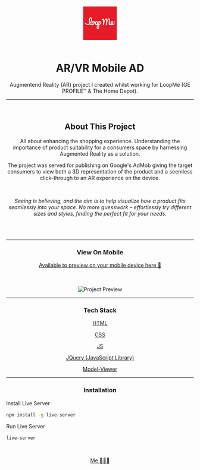 <!-- https://github.com/OreYusuf -->


<!-- PROJECT LOGO & TITLE -->
<br>
<div align="center">
    <img src="assets/LoopMeLogo.png" alt="Logo" width="90" height="90">
    <br><br>
  <div align="center">
    <h1>AR/VR Mobile AD </h1>
      Augmentend Reality (AR) project I created whilst working for LoopMe (GE PROFILE™ & The Home Depot).
</div>

<hr><br> 

<!-- ABOUT THis PROJECT -->
## About This Project
All about enhancing the shopping experience. Understanding the importance of product suitability for a consumers space by harnessing Augmented Reality as a solution.

The project was served for publishing on Google's AdMob giving the target consumers to view both a 3D representation of the product and a seemless click-through to an AR experience on the device.


<br>

<i>Seeing is believing, and the aim is to help visualize how a product fits seamlessly into your space. No more guesswork – effortlessly try different sizes and styles, finding the perfect fit for your needs.</i>


<br>
<br>
<hr>

### View On Mobile
[Available to preview on your mobile device here 🔗](https://oreyusuf.github.io/Loopme-ar-vr-mobile-ad/)

<br>
<br>

<img src="assets/gif_previewer.gif" alt="Project Preview" width="600" height="900">
<hr>

### Tech Stack
[HTML](https://en.wikipedia.org/wiki/HTML5)

[CSS](https://en.wikipedia.org/wiki/CSS)

[JS](https://en.wikipedia.org/wiki/JavaScript)

[JQuery (JavaScript Library)](https://jquery.com/)

[Model-Viewer](https://github.com/google/model-viewer)
<br><hr>


### Installation


<div align="left">

Install Live Server
```sh
npm install -g live-server
```

Run Live Server
```sh
live-server
```
</div>


<br>



[Me 👨🏿‍💻](https://OreYusuf.co.uk)


